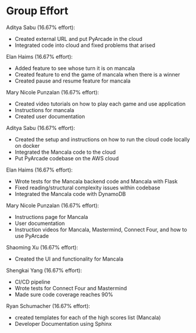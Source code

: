 # Group Effort

Aditya Sabu (16.67% effort):
- Created external URL and put PyArcade in the cloud
- Integrated code into cloud and fixed problems that arised

Elan Haims (16.67% effort):
- Added feature to see whose turn it is on mancala
- Created feature to end the game of mancala when there is a winner
- Created pause and resume feature for mancala

Mary Nicole Punzalan (16.67% effort):
- Created video tutorials on how to play each game and use application
- Instructions for mancala
- Created user documentation

Aditya Sabu (16.67% effort):
- Created the setup and instructions on how to run the cloud code locally on docker
- Integrated the Mancala code to the cloud
- Put PyArcade codebase on the AWS cloud

Elan Haims (16.67% effort):
- Wrote tests for the Mancala backend code and Mancala with Flask
- Fixed reading/structural complexity issues within codebase
- Integrated the Mancala code with DynamoDB

Mary Nicole Punzalan (16.67% effort):
- Instructions page for Mancala
- User documentation
- Instruction videos for Mancala, Mastermind, Connect Four, and how to use PyArcade

Shaoming Xu (16.67% effort):
- Created the UI and functionality for Mancala

Shengkai Yang (16.67% effort):
- CI/CD pipeline
- Wrote tests for Connect Four and Mastermind
- Made sure code coverage reaches 90%

Ryan Schumacher (16.67% effort):
- created templates for each of the high scores list (Mancala)
- Developer Documentation using Sphinx


